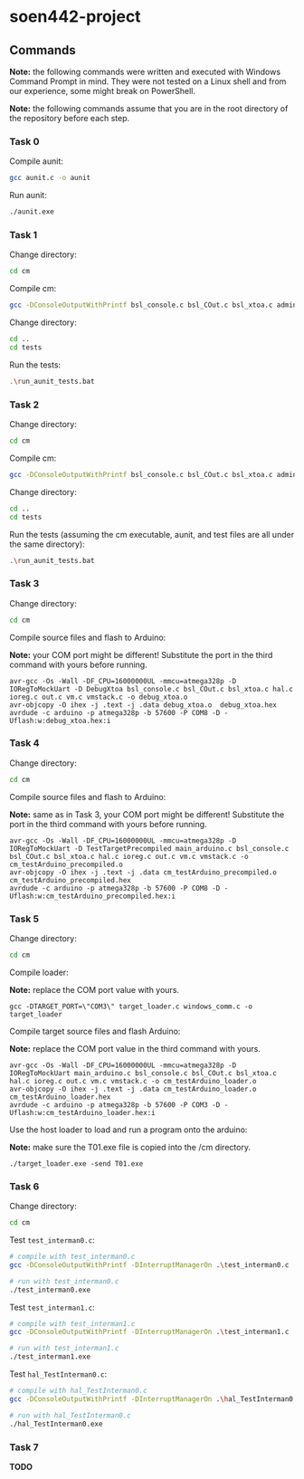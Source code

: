 # soen442-project

## Commands

**Note:** the following commands were written and executed with Windows Command Prompt in mind. They were not tested on a Linux shell and from our experience, some might break on PowerShell.

**Note:** the following commands assume that you are in the root directory of the repository before each step.

### Task 0

Compile aunit:
```bash
gcc aunit.c -o aunit
```

Run aunit:
```bash
./aunit.exe
```

### Task 1

Change directory:
```bash
cd cm
```

Compile cm:
```bash
gcc -DConsoleOutputWithPrintf bsl_console.c bsl_COut.c bsl_xtoa.c admin.c hal.c ioreg.c out.c vm.c vmstack.c -o cm
```

Change directory:
```bash
cd ..
cd tests
```

Run the tests:
```bash
.\run_aunit_tests.bat
```

### Task 2

Change directory:
```bash
cd cm
```

Compile cm:
```bash
gcc -DConsoleOutputWithPrintf bsl_console.c bsl_COut.c bsl_xtoa.c admin.c hal.c ioreg.c out.c vm.c vmstack.c -o cm
```

Change directory:
```bash
cd ..
cd tests
```

Run the tests (assuming the cm executable, aunit, and test files are all under the same directory):
```bash
.\run_aunit_tests.bat
```

### Task 3


Change directory:
```bash
cd cm
```

Compile source files and flash to Arduino:

**Note:** your COM port might be different! Substitute the port in the third command with yours before running.

```
avr-gcc -Os -Wall -DF_CPU=16000000UL -mmcu=atmega328p -D IORegToMockUart -D DebugXtoa bsl_console.c bsl_COut.c bsl_xtoa.c hal.c ioreg.c out.c vm.c vmstack.c -o debug_xtoa.o
avr-objcopy -O ihex -j .text -j .data debug_xtoa.o  debug_xtoa.hex
avrdude -c arduino -p atmega328p -b 57600 -P COM8 -D -Uflash:w:debug_xtoa.hex:i
```

### Task 4

Change directory:
```bash
cd cm
```

Compile source files and flash to Arduino:

**Note:** same as in Task 3, your COM port might be different! Substitute the port in the third command with yours before running.

```
avr-gcc -Os -Wall -DF_CPU=16000000UL -mmcu=atmega328p -D IORegToMockUart -D TestTargetPrecompiled main_arduino.c bsl_console.c bsl_COut.c bsl_xtoa.c hal.c ioreg.c out.c vm.c vmstack.c -o cm_testArduino_precompiled.o
avr-objcopy -O ihex -j .text -j .data cm_testArduino_precompiled.o  cm_testArduino_precompiled.hex
avrdude -c arduino -p atmega328p -b 57600 -P COM8 -D -Uflash:w:cm_testArduino_precompiled.hex:i
```

### Task 5

Change directory:
```bash
cd cm
```

Compile loader:

**Note:** replace the COM port value with yours.

```
gcc -DTARGET_PORT=\"COM3\" target_loader.c windows_comm.c -o target_loader
```

Compile target source files and flash Arduino:

**Note:** replace the COM port value in the third command with yours.

```
avr-gcc -Os -Wall -DF_CPU=16000000UL -mmcu=atmega328p -D IORegToMockUart main_arduino.c bsl_console.c bsl_COut.c bsl_xtoa.c hal.c ioreg.c out.c vm.c vmstack.c -o cm_testArduino_loader.o
avr-objcopy -O ihex -j .text -j .data cm_testArduino_loader.o  cm_testArduino_loader.hex
avrdude -c arduino -p atmega328p -b 57600 -P COM3 -D -Uflash:w:cm_testArduino_loader.hex:i
```

Use the host loader to load and run a program onto the arduino:

**Note:** make sure the T01.exe file is copied into the /cm directory.

```
./target_loader.exe -send T01.exe
```

### Task 6

Change directory:
```bash
cd cm
```

Test `test_interman0.c`:
```bash
# compile with test_interman0.c
gcc -DConsoleOutputWithPrintf -DInterruptManagerOn .\test_interman0.c .\hal_interman.c ./bsl_interman.c bsl_console.c bsl_COut.c bsl_xtoa.c hal.c ioreg.c out.c vm.c vmstack.c -o test_interman0

# run with test_interman0.c
./test_interman0.exe
```

Test `test_interman1.c`:
```bash
# compile with test_interman1.c
gcc -DConsoleOutputWithPrintf -DInterruptManagerOn .\test_interman1.c .\hal_interman.c ./bsl_interman.c bsl_console.c bsl_COut.c bsl_xtoa.c hal.c ioreg.c out.c vm.c vmstack.c -o test_interman1

# run with test_interman1.c
./test_interman1.exe
```

Test `hal_TestInterman0.c`:
```bash
# compile with hal_TestInterman0.c
gcc -DConsoleOutputWithPrintf -DInterruptManagerOn .\hal_TestInterman0.c .\hal_interman.c ./bsl_interman.c bsl_console.c bsl_COut.c bsl_xtoa.c hal.c ioreg.c out.c vm.c vmstack.c -o hal_TestInterman0

# run with hal_TestInterman0.c
./hal_TestInterman0.exe
```

### Task 7

**TODO**
